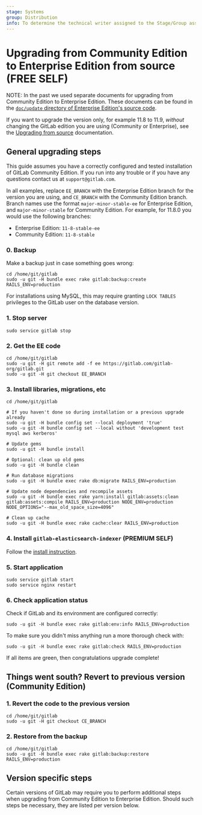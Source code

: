 ```yaml
---
stage: Systems
group: Distribution
info: To determine the technical writer assigned to the Stage/Group associated with this page, see https://about.gitlab.com/handbook/product/ux/technical-writing/#assignments
---
```


# Upgrading from Community Edition to Enterprise Edition from source **(FREE SELF)**

NOTE:
In the past we used separate documents for upgrading from
Community Edition to Enterprise Edition. These documents can be found in the
[`doc/update` directory of Enterprise Edition's source code](https://gitlab.com/gitlab-org/gitlab/-/tree/11-8-stable-ee/doc/update).

If you want to upgrade the version only, for example 11.8 to 11.9, *without* changing the
GitLab edition you are using (Community or Enterprise), see the
[Upgrading from source](upgrading_from_source.md) documentation.

## General upgrading steps

This guide assumes you have a correctly configured and tested installation of
GitLab Community Edition. If you run into any trouble or if you have any
questions contact us at `support@gitlab.com`.

In all examples, replace `EE_BRANCH` with the Enterprise Edition branch for the
version you are using, and `CE_BRANCH` with the Community Edition branch.
Branch names use the format `major-minor-stable-ee` for Enterprise Edition, and
`major-minor-stable` for Community Edition. For example, for 11.8.0 you would
use the following branches:

- Enterprise Edition: `11-8-stable-ee`
- Community Edition: `11-8-stable`

### 0. Backup

Make a backup just in case something goes wrong:

```shell
cd /home/git/gitlab
sudo -u git -H bundle exec rake gitlab:backup:create RAILS_ENV=production
```

For installations using MySQL, this may require granting `LOCK TABLES`
privileges to the GitLab user on the database version.

### 1. Stop server

```shell
sudo service gitlab stop
```

### 2. Get the EE code

```shell
cd /home/git/gitlab
sudo -u git -H git remote add -f ee https://gitlab.com/gitlab-org/gitlab.git
sudo -u git -H git checkout EE_BRANCH
```

### 3. Install libraries, migrations, etc

```shell
cd /home/git/gitlab

# If you haven't done so during installation or a previous upgrade already
sudo -u git -H bundle config set --local deployment 'true'
sudo -u git -H bundle config set --local without 'development test mysql aws kerberos'

# Update gems
sudo -u git -H bundle install

# Optional: clean up old gems
sudo -u git -H bundle clean

# Run database migrations
sudo -u git -H bundle exec rake db:migrate RAILS_ENV=production

# Update node dependencies and recompile assets
sudo -u git -H bundle exec rake yarn:install gitlab:assets:clean gitlab:assets:compile RAILS_ENV=production NODE_ENV=production NODE_OPTIONS="--max_old_space_size=4096"

# Clean up cache
sudo -u git -H bundle exec rake cache:clear RAILS_ENV=production
```

### 4. Install `gitlab-elasticsearch-indexer` **(PREMIUM SELF)**

Follow the [install instruction](../integration/advanced_search/elasticsearch.md#install-elasticsearch).

### 5. Start application

```shell
sudo service gitlab start
sudo service nginx restart
```

### 6. Check application status

Check if GitLab and its environment are configured correctly:

```shell
sudo -u git -H bundle exec rake gitlab:env:info RAILS_ENV=production
```

To make sure you didn't miss anything run a more thorough check with:

```shell
sudo -u git -H bundle exec rake gitlab:check RAILS_ENV=production
```

If all items are green, then congratulations upgrade complete!

## Things went south? Revert to previous version (Community Edition)

### 1. Revert the code to the previous version

```shell
cd /home/git/gitlab
sudo -u git -H git checkout CE_BRANCH
```

### 2. Restore from the backup

```shell
cd /home/git/gitlab
sudo -u git -H bundle exec rake gitlab:backup:restore RAILS_ENV=production
```

## Version specific steps

Certain versions of GitLab may require you to perform additional steps when
upgrading from Community Edition to Enterprise Edition. Should such steps be
necessary, they are listed per version below.

<!--
Example:

### 11.8.0

Additional instructions here.
-->
